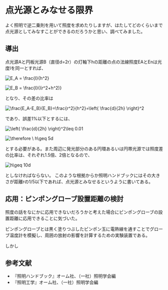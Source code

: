
# 点光源とみなせる限界
よく照明で逆二乗則を用いて照度を求めたりしますが、はたしてどのくらいまで点光源としてみなすことができるのだろうかと思い、調べてみました。

## 導出
点光源Aと円板光源B（直径d=2r）の灯軸下hの距離の点の法線照度EAとEnは光度Iを同一とすれば、


![E_A = \frac{I}{h^2}](https://render.githubusercontent.com/render/math?math=%5Clarge+%5Cdisplaystyle+E_A+%3D+%5Cfrac%7BI%7D%7Bh%5E2%7D)


![E_B = \frac{I}{(r^2+h^2)}](https://render.githubusercontent.com/render/math?math=%5Clarge+%5Cdisplaystyle+E_B+%3D+%5Cfrac%7BI%7D%7B%28r%5E2%2Bh%5E2%29%7D)


となり、その差の比率は


![\frac{E_A-E_B}{E_B}=\frac{r^2}{h^2}=\left\{  \frac{d}{2h} \right\}^2](https://render.githubusercontent.com/render/math?math=%5Clarge+%5Cdisplaystyle+%5Cfrac%7BE_A-E_B%7D%7BE_B%7D%3D%5Cfrac%7Br%5E2%7D%7Bh%5E2%7D%3D%5Cleft%5C%7B++%5Cfrac%7Bd%7D%7B2h%7D+%5Cright%5C%7D%5E2)


であり、誤差1%以下とするには、

![\left\{ \frac{d}{2h} \right\}^2\leq 0.01](https://render.githubusercontent.com/render/math?math=%5Clarge+%5Cdisplaystyle+%5Cleft%5C%7B+%5Cfrac%7Bd%7D%7B2h%7D+%5Cright%5C%7D%5E2%5Cleq+0.01)


![\therefore \ h\geq 5d](https://render.githubusercontent.com/render/math?math=%5Clarge+%5Cdisplaystyle+%5Ctherefore+%5C+h%5Cgeq+5d)


とする必要がある。また周辺に発光部分のある円環あるいは円帯光源では照度差の比率は、それぞれ1.5倍、2倍となるので、


![h\geq 10d](https://render.githubusercontent.com/render/math?math=%5Clarge+%5Cdisplaystyle+h%5Cgeq+10d)


としなければならない。
このような根拠からか照明ハンドブックにはその大きさが距離rの1/5以下であれば、点光源とみなせるというように書いてある。

## 応用：ピンポングローブ設置距離の検討
照度の話をなにかに応用できないだろうかと考えた場合にピンポングローブの設置距離に応用できることに気づいた。

ピンポングローブとは黒く塗りつぶしたピンポン玉に電熱線を通すことでグローブ温度計を模擬し、周囲の放射の影響を計算するための実験装置である。

しかし


## 参考文献
* 『照明ハンドブック』オーム社、（一社）照明学会編
* 『照明工学』オーム社、（一社）照明学会編
